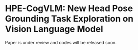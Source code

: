 # HPE-CogVLM: New Head Pose Grounding Task Exploration on Vision Language Model


Paper is under review and codes will be released soon.
